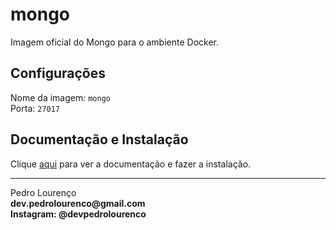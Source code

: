 # mongo

Imagem oficial do Mongo para o ambiente Docker.

## Configurações

Nome da imagem: `mongo`  
Porta: `27017`

## Documentação e Instalação

Clique [aqui](https://hub.docker.com/_/mongo) para ver a documentação e fazer a instalação.


<hr>
<stong>Pedro Lourenço</strong><br>
<Strong>dev.pedrolourenco@gmail.com</strong><br>
<Strong>Instagram: @devpedrolourenco</strong>
